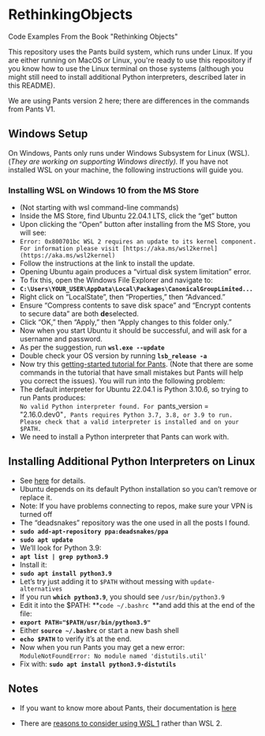 # RethinkingObjects
Code Examples From the Book "Rethinking Objects"

This repository uses the Pants build system, which runs under Linux. If you are
either running on MacOS or Linux, you're ready to use this repository if you
know how to use the Linux terminal on those systems (although you might still
need to install additional Python interpreters, described later in this README).

We are using Pants version 2 here; there are differences in the commands from Pants V1.

## Windows Setup

On Windows, Pants only runs under Windows Subsystem for Linux (WSL). (_They are working on supporting Windows directly)._ If you have not installed WSL on your
machine, the following instructions will guide you.

### Installing WSL on Windows 10 from the MS Store

- (Not starting with wsl command-line commands)
- Inside the MS Store, find Ubuntu 22.04.1 LTS, click the “get” button
- Upon clicking the “Open” button after installing from the MS Store, you will
  see:
- `Error: 0x800701bc WSL 2 requires an update to its kernel component. For
  information please visit
  [https://aka.ms/wsl2kernel](https://aka.ms/wsl2kernel)`
- Follow the instructions at the link to install the update.
- Opening Ubuntu again produces a “virtual disk system limitation” error.
- To fix this, open the Windows File Explorer and navigate to:
- **`C:\Users\YOUR_USER\AppData\Local\Packages\CanonicalGroupLimited...`**
- Right click on “LocalState”, then “Properties,” then “Advanced.”
- Ensure “Compress contents to save disk space” and “Encrypt contents to secure data” are both **de**selected.
- Click “OK,” then “Apply,” then “Apply changes to this folder only.”
- Now when you start Ubuntu it should be successful, and will ask for a username and password.
- As per the suggestion, run **`wsl.exe --update`**
- Double check your OS version by running **`lsb_release -a`**
- Now try this [getting-started tutorial for Pants](https://semaphoreci.com/blog/building-python-projects-with-pants). (Note that there are some commands in the tutorial that have small mistakes but Pants will help you correct the issues).  You will run into the following problem:
- The default interpreter for Ubuntu 22.04.1 is Python 3.10.6, so trying to run Pants produces: \
`No valid Python interpreter found. For `pants_version = "2.16.0.dev0"`, Pants requires Python 3.7, 3.8, or 3.9 to run. Please check that a valid interpreter is installed and on your $PATH.`
- We need to install a Python interpreter that Pants can work with.

## Installing Additional Python Interpreters on Linux

- See [here](https://hackersandslackers.com/multiple-python-versions-ubuntu-20-04/) for details.
- Ubuntu depends on its default Python installation so you can’t remove or replace it.
- Note: If you have problems connecting to repos, make sure your VPN is turned off
- The “deadsnakes” repository was the one used in all the posts I found.
- **`sudo add-apt-repository ppa:deadsnakes/ppa`**
- **`sudo apt update`**
- We’ll look for Python 3.9:
- **`apt list | grep python3.9`**
- Install it:
- **`sudo apt install python3.9`**
- Let’s try just adding it to `$PATH` without messing with `update-alternatives`
- If you run **`which python3.9`**, you should see `/usr/bin/python3.9`
- Edit it into the $PATH: **`code ~/.bashrc `**and add this at the end of the file:
- **`export PATH="$PATH/usr/bin/python3.9"`**
- Either **`source ~/.bashrc`** or start a new bash shell
- **`echo $PATH`** to verify it’s at the end.
- Now when you run Pants you may get a new error: \
`ModuleNotFoundError: No module named 'distutils.util'`
- Fix with: **`sudo apt install python3.9-distutils`**

## Notes

- If you want to know more about Pants, their documentation is [here](https://www.pantsbuild.org/first_tutorial.html.)

- There are [reasons to consider using WSL 1](https://learn.microsoft.com/en-us/windows/wsl/compare-versions#exceptions-for-using-wsl-1-rather-than-wsl-2) rather than WSL 2.
